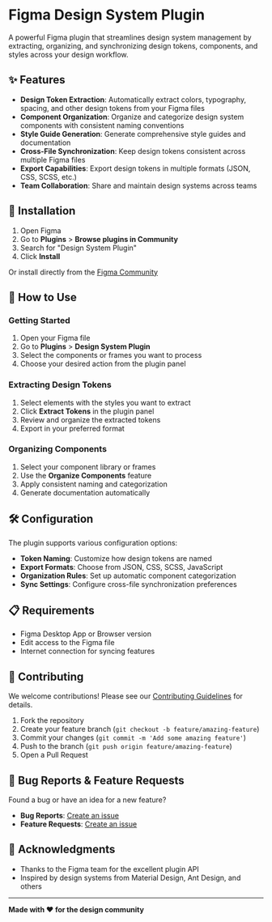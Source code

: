 # Figma Design System Plugin

A powerful Figma plugin that streamlines design system management by extracting, organizing, and synchronizing design tokens, components, and styles across your design workflow.

## ✨ Features

- **Design Token Extraction**: Automatically extract colors, typography, spacing, and other design tokens from your Figma files
- **Component Organization**: Organize and categorize design system components with consistent naming conventions
- **Style Guide Generation**: Generate comprehensive style guides and documentation
- **Cross-File Synchronization**: Keep design tokens consistent across multiple Figma files
- **Export Capabilities**: Export design tokens in multiple formats (JSON, CSS, SCSS, etc.)
- **Team Collaboration**: Share and maintain design systems across teams

## 🚀 Installation

1. Open Figma
2. Go to **Plugins** > **Browse plugins in Community**
3. Search for "Design System Plugin"
4. Click **Install**

Or install directly from the [Figma Community](https://figma.com/community)

## 📖 How to Use

### Getting Started
1. Open your Figma file
2. Go to **Plugins** > **Design System Plugin**
3. Select the components or frames you want to process
4. Choose your desired action from the plugin panel

### Extracting Design Tokens
1. Select elements with the styles you want to extract
2. Click **Extract Tokens** in the plugin panel
3. Review and organize the extracted tokens
4. Export in your preferred format

### Organizing Components
1. Select your component library or frames
2. Use the **Organize Components** feature
3. Apply consistent naming and categorization
4. Generate documentation automatically

## 🛠 Configuration

The plugin supports various configuration options:

- **Token Naming**: Customize how design tokens are named
- **Export Formats**: Choose from JSON, CSS, SCSS, JavaScript
- **Organization Rules**: Set up automatic component categorization
- **Sync Settings**: Configure cross-file synchronization preferences

## 📋 Requirements

- Figma Desktop App or Browser version
- Edit access to the Figma file
- Internet connection for syncing features

## 🤝 Contributing

We welcome contributions! Please see our [Contributing Guidelines](CONTRIBUTING.md) for details.

1. Fork the repository
2. Create your feature branch (`git checkout -b feature/amazing-feature`)
3. Commit your changes (`git commit -m 'Add some amazing feature'`)
4. Push to the branch (`git push origin feature/amazing-feature`)
5. Open a Pull Request

## 🐛 Bug Reports & Feature Requests

Found a bug or have an idea for a new feature? 

- **Bug Reports**: [Create an issue](../../issues/new?template=bug_report.md)
- **Feature Requests**: [Create an issue](../../issues/new?template=feature_request.md)

## 🙏 Acknowledgments

- Thanks to the Figma team for the excellent plugin API
- Inspired by design systems from Material Design, Ant Design, and others

---

**Made with ❤️ for the design community**
